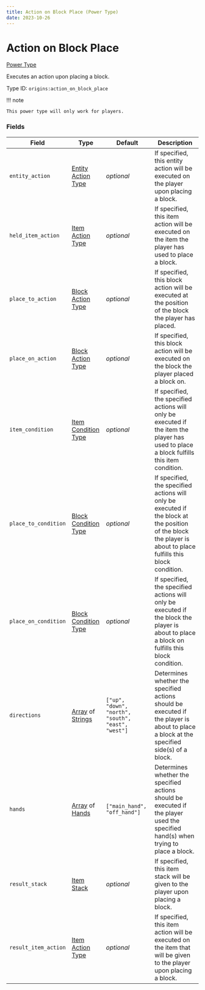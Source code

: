 ```yaml
---
title: Action on Block Place (Power Type)
date: 2023-10-26
---
```



#	Action on Block Place

[Power Type](../power_types.md)

Executes an action upon placing a block.

Type ID: `origins:action_on_block_place`


!!!	note

	This power type will only work for players.


###	Fields

Field | Type | Default | Description
------|------|---------|------------
`entity_action` | [Entity Action Type](../entity_action_types.md) | *optional* | If specified, this entity action will be executed on the player upon placing a block.
`held_item_action` | [Item Action Type](../item_action_types.md) | *optional* | If specified, this item action will be executed on the item the player has used to place a block.
`place_to_action` | [Block Action Type](../block_action_types.md) | *optional* | If specified, this block action will be executed at the position of the block the player has placed.
`place_on_action` | [Block Action Type](../block_action_types.md) | *optional* | If specified, this block action will be executed on the block the player placed a block on.
`item_condition` | [Item Condition Type](../item_condition_types.md) | *optional* | If specified, the specified actions will only be executed if the item the player has used to place a block fulfills this item condition.
`place_to_condition` | [Block Condition Type](../block_condition_types.md) | *optional* | If specified, the specified actions will only be executed if the block at the position of the block the player is about to place fulfills this block condition.
`place_on_condition` | [Block Condition Type](../block_condition_types.md) | *optional* | If specified, the specified actions will only be executed if the block the player is about to place a block on fulfills this block condition.
`directions` | [Array](../data_types/array.md) of [Strings](../data_types/string.md) | `["up", "down", "north", "south", "east", "west"]` | Determines whether the specified actions should be executed if the player is about to place a block at the specified side(s) of a block.
`hands` | [Array](../data_types/array.md) of [Hands](../data_types/string.md) | `["main_hand", "off_hand"]` | Determines whether the specified actions should be executed if the player used the specified hand(s) when trying to place a block.
`result_stack` | [Item Stack](../data_types/item_stack.md) | *optional* | If specified, this item stack will be given to the player upon placing a block.
`result_item_action` | [Item Action Type](../item_action_types.md) | *optional* | If specified, this item action will be executed on the item that will be given to the player upon placing a block.


[//]: <> (TODO: Add examples)
